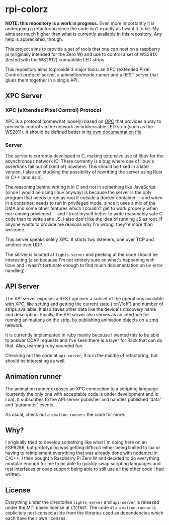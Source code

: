 # rpi-colorz

**NOTE: this repository is a work in progress.** Even more importantly it is
undergoing a refactoring since the code isn't exactly as I want it to be. My
aims are much higher than what is currently available in this repository.
Any help is appreciated, though.

This project aims to provide a set of tools that one can host on a raspberry pi
(originally intended for the Zero W) and use to control a set of WS281X (tested
with the WS2812) compatible LED strips.

This repository aims to provide 3 major tools: an XPC (eXtended Pixel Control)
protocol server, a animation/mode runner and a REST server that glues them
together in a single API.

## XPC Server

### XPC (eXtended Pixel Control) Protocol

XPC is a protocol (somewhat loosely) based on [OPC](openpixelcontrol.org) that
provides a way to precisely control via the network an addressable LED strip
(such as the WS2811). It should be defined better in
[its own documentation file](./lights-server/XPC.md).

### Server

The server is currently developed in C, making extensive use of libuv for the
asynchronous network IO. There currently is a bug where one of libuv's
assertions fail out of (kind of) nowhere. This should be fixed in a later
version. I also am studying the possibility of rewritting the server using Rust
or C++ (and asio).

The reasoning behind writing it in C and not in something like JavaScript (since
I would be using libuv anyway) is because the server is the only program that
needs to run as root if outside a docker container -- and when in a container,
needs to run in privileged mode, since it uses a mix of the DMA and some other
features which I couldn't get to work properly when not running privileged --
and I trust myself better to write reasonably safe C code than to write sane JS.
I also don't like the idea of running JS as root. If anyone wants to provide me
reasons why I'm wrong, they're more than welcome.

This server speaks solely XPC. It starts two listeners, one over TCP and another
over UDP.

The server is located at `lights-server` and peeking at the code should be
interesting (also because I'm not entirely sure on what's happening with libuv
and I wasn't fortunate enough to find much documentation on uv error handling).

## API Server

The API server exposes a REST api over a subset of the operations available with
XPC, like setting and getting the current state ('on'/'off') and number of strips
available. It also saves other data like the device's discovery name and
description. Finally, the API server also serves as an interface for running
animations on the strip, by publishing animation objects on a zmq network.

It is currently implemented in ruby mainly because I wanted this to be able to
answer COAP requests and I've seen there is a layer for Rack that can do that.
Also, learning ruby sounded fun.

Checking out the code at `api-server`, it is in the middle of refactoring, but
should be interesting as well.

## Animation runner

The animation runner exposes an XPC connection to a scripting language (currently
the only one with acceptable code is under development and is Lua). It subscribes
to the API server publisher and handles published 'data' and 'parameter' events.

As usual, check out `animation-runners` the code for more.

## Why?

I originally tried to develop something like what I'm doing here on an ESP8266,
but prototyping was getting difficult either being limited to lua or having to
reimplement everything that was already done with nodemcu in C/C++. I then
bought a Raspberry Pi Zero W and decided to do everything modular enough for me
to be able to quickly swap scripting languages and rest interfaces or coap
support being able to still use all the other code I had written.


## License

Everything under the directories `lights-server` and `api-server` is released
under the MIT based license at `LICENSE`. The code at `animation-runner` is
explicitely not licensed aside from the libraries used as dependencies which
each have their own licenses.